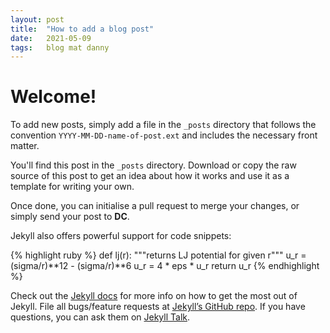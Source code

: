 ```yaml
---
layout: post
title:  "How to add a blog post"
date:   2021-05-09
tags:   blog mat danny
---
```


# Welcome!

To add new posts, simply add a file in the `_posts` directory that follows the convention `YYYY-MM-DD-name-of-post.ext` and includes the necessary front matter.

You'll find this post in the `_posts` directory. Download or copy the raw source of this post to get an idea about how it works and use it as a template for writing your own.

Once done, you can initialise a pull request to merge your changes, or simply send your post to **DC**.

Jekyll also offers powerful support for code snippets:

{% highlight ruby %}
def lj(r):
    """returns LJ potential for given r"""
    u_r = (sigma/r)**12 - (sigma/r)**6
    u_r = 4 * eps * u_r
    return u_r
{% endhighlight %}

Check out the [Jekyll docs][jekyll-docs] for more info on how to get the most out of Jekyll. File all bugs/feature requests at [Jekyll’s GitHub repo][jekyll-gh]. If you have questions, you can ask them on [Jekyll Talk][jekyll-talk].

[jekyll-docs]: https://jekyllrb.com/docs/home
[jekyll-gh]:   https://github.com/jekyll/jekyll
[jekyll-talk]: https://talk.jekyllrb.com/
